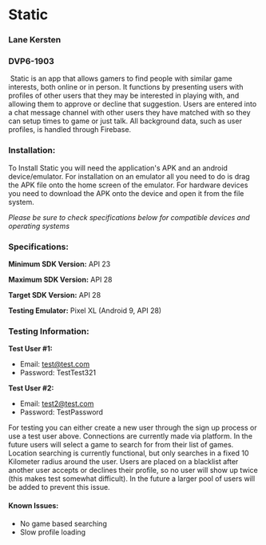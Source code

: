 # Static

### Lane Kersten

### DVP6-1903

​	Static is an app that allows gamers to find people with similar game interests, both online or in person. It functions by presenting users with profiles of other users that they may be interested in playing with, and allowing them to approve or decline that suggestion. Users are entered into a chat message channel with other users they have matched with so they can setup times to game or just talk. All background data, such as user profiles, is handled through Firebase.



### Installation:

To Install Static you will need the application's APK and an android device/emulator. For installation on an emulator all you need to do is drag the APK file onto the home screen of the emulator. For hardware devices you need to download the APK onto the device and open it from the file system.

*Please be sure to check specifications below for compatible devices and operating systems*



### Specifications:

**Minimum SDK Version:** API 23

**Maximum SDK Version:** API 28

**Target SDK Version:** API 28

**Testing Emulator:** Pixel XL (Android 9, API 28)



### Testing Information:

**Test User #1:**

- Email: test@test.com
- Password: TestTest321

**Test User #2:**

- Email: test2@test.com
- Password: TestPassword

For testing you can either create a new user through the sign up process or use a test user above. Connections are currently made via platform. In the future users will select a game to search for from their list of games. Location searching is currently functional, but only searches in a fixed 10 Kilometer radius around the user. Users are placed on a blacklist after another user accepts or declines their profile, so no user will show up twice (this makes test somewhat difficult). In the future a larger pool of users will be added to prevent this issue.



#### Known Issues:

- No game based searching
- Slow profile loading